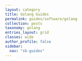 ```yaml
---
layout: category
title: Golang Guides
permalink: guides/software/golang
collection: posts
taxonomy: golang
entries_layout: grid
classes: wide
author_profile: false
sidebar:
  nav: "sb-guides"
---
```


